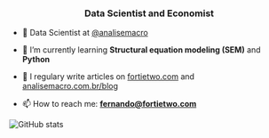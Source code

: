 <h3 align="center">Data Scientist and Economist</h3>

- 🔭 Data Scientist at [@analisemacro](https://github.com/analisemacro)

- 🌱 I’m currently learning **Structural equation modeling (SEM)** and **Python**

- 📝 I regulary write articles on [fortietwo.com](https://fortietwo.com/) and [analisemacro.com.br/blog](https://analisemacro.com.br/blog/)

- 📫 How to reach me: **fernando@fortietwo.com**

![GitHub stats](https://github-readme-stats-git-masterrstaa-rickstaa.vercel.app/api?username=schoulten&&show_icons=true&theme=dark)
